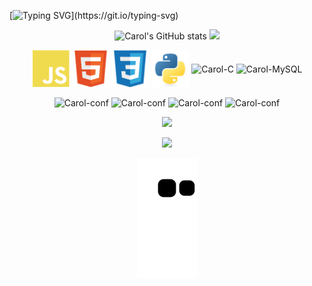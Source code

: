 [![Typing SVG](https://readme-typing-svg.herokuapp.com?font=Fira+Code&weight=700&size=46&duration=2986&pause=1000&color=5672F7&background=FF0C0C00&width=700&height=80&lines=Computer+Science+();Discipline!;Strenght!;Determination!)](https://git.io/typing-svg)

<div align="center">

![Carol's GitHub stats](https://github-readme-stats.vercel.app/api?username=leandroSJ&show_icons=true&text_bold&theme=gotham)
<img height="195em" src= "https://github-readme-stats.vercel.app/api/top-langs/?username=leandroSJ&langs_count=10&layout=compact&theme=gotham"/>




<p>
<div align="center">
  <img align="center" alt="Carol-Js" height="60"  src="https://raw.githubusercontent.com/devicons/devicon/master/icons/javascript/javascript-plain.svg"target="_blank">
  <img align="center" alt="Carol-HTML" height="60"  src="https://raw.githubusercontent.com/devicons/devicon/master/icons/html5/html5-original.svg"target="_blank">
  <img align="center" alt="Carol-CSS" height="60" src="https://raw.githubusercontent.com/devicons/devicon/master/icons/css3/css3-original.svg"target="_blank">
  <img align="center" alt="Carol-Python" height="60"src="https://raw.githubusercontent.com/devicons/devicon/master/icons/python/python-original.svg"target="_blank">
  <img align="center" alt="Carol-C" height="60"  src="https://cdn.jsdelivr.net/gh/devicons/devicon/icons/c/c-original.svg" />   
  <img align="center" alt="Carol-MySQL" height="60" src="https://cdn.jsdelivr.net/gh/devicons/devicon/icons/mysql/mysql-original-wordmark.svg" />
   
</div>

<p>
  </a>
  <div align="center">
  <img align="center" alt="Carol-conf" src="https://img.shields.io/badge/AMD-Ryzen_5_3600-ED1C24?style=for-the-badge&logo=amd&logoColor=white" height="30" target="_blank"/>
  <img align="center" alt="Carol-conf" src="https://img.shields.io/badge/Windows-0078D6?style=for-the-badge&logo=windows&logoColor=white" height="30" target="_blank"/>
   <img align="center" alt="Carol-conf" src="https://avatars.githubusercontent.com/u/4673648?s=200&v=4" height="40" target="_blank"/> 
 <img align="center" alt="Carol-conf" src="https://duckduckgo.com/i/15de88a3.png" height="40" target="_blank"/>  
   
<p>
<div align="center">  
  <a href="https://www.linkedin.com/in/leandrovsc" target="_blank"> <img src="https://img.shields.io/badge/LinkedIn-0077B5?style=for-the-badge&logo=linkedin&logoColor=white"/ height="30" >
    </p>    
  </a>           

  <div align="center">
<img src="https://cdn.dribbble.com/users/363821/screenshots/3329508/media/c6bcd3e0db9e5d03fa06c3aef5d5ef2f.gif" height="280em" target="_blank"/>
</div>

<div align="center">

  ![Snake animation](https://github.com/leandroSJ/leandroSJ/blob/output/github-contribution-grid-snake.svg)
  
</div>
